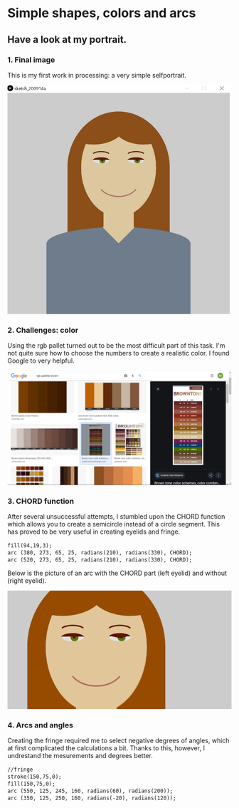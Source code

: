# Simple shapes, colors and arcs
## Have a look at my portrait.

### 1. Final image
This is my first work in processing: a very simple selfportrait.

<img src="https://github.com/martapienkosz/interactivemedia/blob/master/Media/martaimg.jpeg" width="500">

### 2. Challenges: color
Using the rgb pallet turned out to be the most difficult part of this task. I'm not quite sure how to choose the numbers to create a realistic color. I found Google to very helpful.

<img src="https://github.com/martapienkosz/interactivemedia/blob/master/Media/ex_1.png" width="600">

### 3. CHORD function
After several unsuccessful attempts, I stumbled upon the CHORD function which allows you to create a semicircle instead of a circle segment. This has proved to be very useful in creating eyelids and fringe.
````
fill(94,19,3);
arc (380, 273, 65, 25, radians(210), radians(330), CHORD);
arc (520, 273, 65, 25, radians(210), radians(330), CHORD);
````
Below is the picture of an arc with the CHORD part (left eyelid) and without (right eyelid).

<img src="https://github.com/martapienkosz/interactivemedia/blob/master/Media/ex_1.eyelids.png" width="600">

### 4. Arcs and angles
Creating the fringe required me to select negative degrees of angles, which at first complicated the calculations a bit. Thanks to this, however, I undrestand the mesurements and degrees better.

````
//fringe
stroke(150,75,0);
fill(150,75,0);
arc (550, 125, 245, 160, radians(60), radians(200));
arc (350, 125, 250, 160, radians(-20), radians(120));
````
